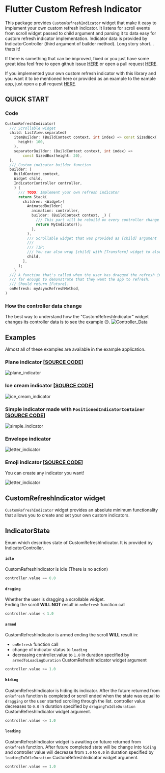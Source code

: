 # Flutter Custom Refresh Indicator

This package provides `CustomRefreshIndicator` widget that make it easy to implement your own custom refresh indicator. It listens for scroll events from scroll widget passed to child argument and parsing it to data easy for custom refresh indicator implementation. Indicator data is provided by IndicatorController (third argument of builder method). Long story short... thats it!

If there is something that can be improved, fixed or you just have some great idea feel free to open github issue [HERE](https://github.com/gonuit/flutter-custom-refresh-indicator/issues) or open a pull request [HERE](https://github.com/gonuit/flutter-custom-refresh-indicator/pulls).

If you implemented your own custom refresh indicator with this library and you want it to be mentioned here or provided as an example to the eample app, just open a pull request [HERE](https://github.com/gonuit/flutter-custom-refresh-indicator/pulls).

## QUICK START

### Code

```dart
CustomRefreshIndicator(
  /// Scrollable widget
  child: ListView.separated(
    itemBuilder: (BuildContext context, int index) => const SizedBox(
      height: 100,
    ),
    separatorBuilder: (BuildContext context, int index) =>
        const SizedBox(height: 20),
  ),
  /// Custom indicator builder function
  builder: (
    BuildContext context,
    Widget child,
    IndicatorController controller,
    ) {
      /// TODO: Implement your own refresh indicator
      return Stack(
        children: <Widget>[
          AnimatedBuilder(
            animation: controller,
            builder: (BuildContext context, _) {
              /// This part will be rebuild on every controller change
              return MyIndicator();
            },
          ),
          /// Scrollable widget that was provided as [child] argument
          ///
          /// TIP:
          /// You can also wrap [child] with [Transform] widget to also a animate list transform (see example app)
          child,
        ],
      );
    }
  /// A function that's called when the user has dragged the refresh indicator
  /// far enough to demonstrate that they want the app to refresh.
  /// Should return [Future].
  onRefresh: myAsyncRefreshMethod,
)
```

### How the controller data change

The best way to understand how the "CustomRefreshIndicator" widget changes its controller data is to see the example 😉.
![Controller_Data](readme/controller_data.gif)

## Examples

Almost all of these examples are available in the example application.

### Plane indicator [[SOURCE CODE](example/lib/indicators/plane_indicator.dart)]

![plane_indicator](readme/plane_indicator.gif)

### Ice cream indicator [[SOURCE CODE](example/lib/indicators/ice_cream_indicator.dart)]

![ice_cream_indicator](readme/ice_cream_indicator.gif)

### Simple indicator made with `PositionedIndicatorContainer` [[SOURCE CODE](example/lib/indicators/simple_indicator.dart)]

![simple_indicator](readme/simple_with_opacity.gif)

### Envelope indicator

![letter_indicator](readme/letter_indicator.gif)

### Emoji indicator [[SOURCE CODE](example/lib/indicators/emoji_indicator.dart)]

You can create any indicator you want!

![letter_indicator](readme/emoji_indicator.gif)

## CustomRefreshIndicator widget

`CustomRefreshIndicator` widget provides an absolute minimum functionality that allows you to create and set your own custom indicators.

## IndicatorState

Enum which describes state of CustomRefreshIndicator. It is provided by IndicatorController.

#### `idle`

CustomRefreshIndicator is idle (There is no action)

```dart
controller.value == 0.0
```

#### `draging`

Whether the user is dragging a scrollable widget.  
Ending the scroll **WILL NOT** result in `onRefresh` function call

```dart
controller.value < 1.0
```

#### `armed`

CustomRefreshIndicator is armed ending the scroll **WILL** result in:

- `onRefresh` function call
- change of indicator status to `loading`
- decreasing controller.value to `1.0` in duration specified by `armedToLoadingDuration` CustomRefreshIndicator widget argument

```dart
controller.value >= 1.0
```

#### `hiding`

CustomRefreshIndicator is hiding its indicator. After the future returned from `onRefresh` function is completed or scroll ended when the state was equal to `dragging` or the user started scrolling through the list.
controller value decreases to `0.0` in duration specified by `dragingToIdleDuration` CustomRefreshIndicator widget argument.

```dart
controller.value <= 1.0
```

#### `loading`

CustomRefreshIndicator widget is awaiting on future returned from `onRefresh` function. After future completed state will be change into `hiding` and controller value will decrease from `1.0` to `0.0` in duration specified by `loadingToIdleDuration` CustomRefreshIndicator widget argument.

```dart
controller.value == 1.0
```
